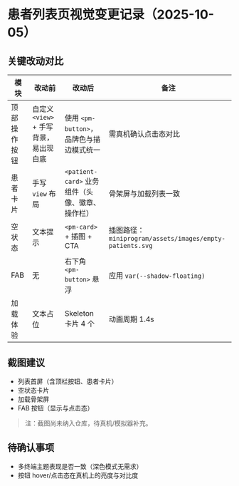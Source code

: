 # 患者列表页视觉变更记录（2025-10-05）

## 关键改动对比

| 模块         | 改动前                                 | 改动后                                          | 备注                                                     |
| ------------ | -------------------------------------- | ----------------------------------------------- | -------------------------------------------------------- |
| 顶部操作按钮 | 自定义 `<view>` + 手写背景，易出现白底 | 使用 `<pm-button>`，品牌色与描边模式统一        | 需真机确认点击态对比                                     |
| 患者卡片     | 手写 `view` 布局                       | `<patient-card>` 业务组件（头像、徽章、操作栏） | 骨架屏与加载列表一致                                     |
| 空状态       | 文本提示                               | `<pm-card>` + 插图 + CTA                        | 插图路径：`miniprogram/assets/images/empty-patients.svg` |
| FAB          | 无                                     | 右下角 `<pm-button>` 悬浮                       | 应用 `var(--shadow-floating)`                            |
| 加载体验     | 文本占位                               | Skeleton 卡片 4 个                              | 动画周期 1.4s                                            |

## 截图建议

- 列表首屏（含顶栏按钮、患者卡片）
- 空状态卡片
- 加载骨架屏
- FAB 按钮（显示与点击态）

> 注：截图尚未纳入仓库，待真机/模拟器补充。

## 待确认事项

- 多终端主题表现是否一致（深色模式无需求）
- 按钮 hover/点击态在真机上的亮度与对比度
